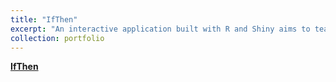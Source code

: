 ```yaml
---
title: "IfThen"
excerpt: "An interactive application built with R and Shiny aims to teach statistics students conditional probability via visualizations. (Collaborated with Tanmaie Kailash, Euijin Kang and Leia Sohn)"
collection: portfolio
---
```




**[IfThen](https://muqiguo.shinyapps.io/ifThen/)**
